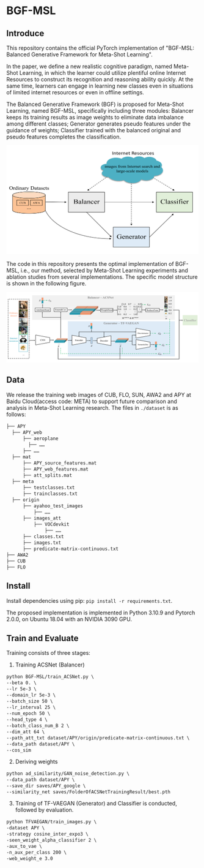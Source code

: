# BGF-MSL

## Introduce

This repository contains the official PyTorch implementation of "BGF-MSL: Balanced Generative Framework for Meta-Shot Learning".

In the paper, we define a new realistic cognitive paradigm, named Meta-Shot Learning, in which the learner could utilize plentiful online Internet Resources to construct its recognition and reasoning ability quickly. At the same time, learners can engage in learning new classes even in situations of limited internet resources or even in offline settings.

The Balanced Generative Framework (BGF) is proposed for Meta-Shot Learning, named BGF-MSL, specifically including three modules: Balancer keeps its training results as image weights to eliminate data imbalance among different classes; Generator generates pseudo features under the guidance of weights; Classifier trained with the balanced original and pseudo features completes the classification.

![img.png](assets/framework.png)

The code in this repository presents the optimal implementation of BGF-MSL, i.e., our method, selected by Meta-Shot Learning experiments and ablation studies from several implementations. The specific model structure is shown in the following figure.

![img.png](assets/structure.png)

## Data

We release the training web images of CUB, FLO, SUN, AWA2 and APY at Baidu Cloud(access code: META)  to support future comparison and analysis in Meta-Shot Learning research. The files in `./dataset` is as follows:

```angular2html
├── APY
  ├── APY_web
      ├── aeroplane
        ├── ……
      ├── ……
  ├── mat
      ├── APY_source_features.mat
      ├── APY_web_features.mat
      ├── att_splits.mat
  ├── meta
      ├── testclasses.txt
      ├── trainclasses.txt
  ├── origin
      ├── ayahoo_test_images
          ├── ……
      ├── images_att
          ├── VOCdevkit
              ├── ……
      ├── classes.txt
      ├── images.txt
      ├── predicate-matrix-continuous.txt
├── AWA2
├── CUB
├── FLO
```

## Install

Install dependencies using pip: `pip install -r requirements.txt`.

The proposed implementation is implemented in Python 3.10.9 and Pytorch 2.0.0, on Ubuntu 18.04 with an NVIDIA 3090 GPU.

## Train and Evaluate

Training consists of three stages:

1. Training ACSNet (Balancer)
```angular2html
python BGF-MSL/train_ACSNet.py \
--beta 0. \
--lr 5e-3 \
--domain_lr 5e-3 \
--batch_size 50 \
--lr_interval 25 \
--num_epoch 50 \
--head_type 4 \
--batch_class_num_B 2 \
--dim_att 64 \
--path_att_txt dataset/APY/origin/predicate-matrix-continuous.txt \
--data_path dataset/APY \
--cos_sim
```
2. Deriving weights
```angular2html
python ad_similarity/GAN_noise_detection.py \
--data_path dataset/APY \
--save_dir saves/APY_google \
--similarity_net saves/FolderOfACSNetTrainingResult/best.pth
```
3. Training of TF-VAEGAN (Generator) and Classifier is conducted, followed by evaluation.
```angular2html
python TFVAEGAN/train_images.py \
-dataset APY \
-strategy cosine_inter_expo3 \
-seen_weight_alpha_classifier 2 \
-aux_to_vae \
-n_aux_per_class 200 \
-web_weight_e 3.0
```